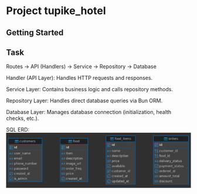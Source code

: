 # Project tupike_hotel

>>>>>>>>>>>>>>>>>>>

## Getting Started

## Task


Routes → API (Handlers) → Service → Repository → Database

Handler (API Layer): Handles HTTP requests and responses.

Service Layer: Contains business logic and calls repository methods.

Repository Layer: Handles direct database queries via Bun ORM.

Database Layer: Manages database connection (initialization, health checks, etc.).

SQL ERD:
![erd](internal/image.png)